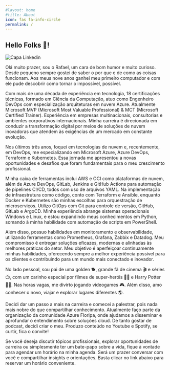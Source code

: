 ```yaml
---
#layout: home
#title: About
icon: fas fa-info-circle
permalink: /
---
```


## Hello Folks 👋!

![Capa Linkedin](https://github.com/user-attachments/assets/57c279dc-7001-40fd-94cd-199fd8b8f98b)

Olá muito prazer, sou o Rafael, um cara de bom humor e muito curioso. Desde pequeno sempre gostei de saber o por que e de como as coisas funcionam. Aos meus nove anos ganhei meu primeiro computador e com ele pude descobrir como tornar o impossível, possível.

Com mais de uma década de experiência em tecnologia, 18 certificações técnicas, formado em Ciência da Computação, atuo como Engenheiro DevOps com especialização arquiteturas em nuvem Azure. Atualmente Microsoft MVP (Microsoft Most Valuable Professional) & MCT (Microsoft Certified Trainer). Experiência em empresas multinacionais, consultorias e ambientes corporativos internacionais. Minha carreira é direcionada em conduzir a transformação digital por meios de soluções de nuvem inovadoras que atendem às exigências de um mercado em constante evolução.

Nos últimos três anos, foquei em tecnologias de nuvem e, recentemente, em DevOps, me especializando em Microsoft Azure, Azure DevOps, Terraform e Kubernetes. Essa jornada me apresentou a novas oportunidades e desafios que foram fundamentais para o meu crescimento profissional.

Minha caixa de ferramentas inclui AWS e OCI como plataformas de nuvem, além de Azure DevOps, GitLab, Jenkins e GitHub Actions para automação de pipelines CI/CD, todos com uso de arquivos YAML. Na implementação de infraestrutura como código, conto com Terraform e Ansible, enquanto Docker e Kubernetes são minhas escolhas para orquestração de microserviços. Utilizo GitOps com Git para controle de versão, GitHub, GitLab e ArgoCD. Minha experiência abrange sistemas operacionais Windows e Linux, e estou expandindo meus conhecimentos em Python, somando à minha habilidade com automação de scripts em PowerShell.

Além disso, possuo habilidades em monitoramento e observabilidade, utilizando ferramentas como Prometheus, Grafana, Zabbix e Datadog. Meu compromisso é entregar soluções eficazes, modernas e alinhadas às melhores práticas do setor. Meu objetivo é aperfeiçoar continuamente minhas habilidades, oferecendo sempre a melhor experiência possível para os clientes e contribuindo para um mundo mais conectado e inovador.

No lado pessoal, sou pai de uma golden 🐕, grande fã de cinema 🎬 e séries 📺, com um carinho especial por filmes de super-heróis 🦸‍♂️ e Harry Potter 🧙‍♂️. Nas horas vagas, me divirto jogando videogames 🎮. Além disso, amo conhecer o novo, viajar e explorar lugares diferentes 🌎.

Decidi dar um passo a mais na carreira e comecei a palestrar, pois nada mais nobre do que compartilhar conhecimento. Atualmente faço parte da organização da comunidade Azure Floripa, onde ajudamos a disseminar e aprofundar o entendimento sobre soluções cloud. De tanto gostar de podcast, decidi criar o meu. Produzo conteúdo no Youtube e Spotify, se curtir, fica o convite!

Se você deseja discutir tópicos profissionais, explorar oportunidades de carreira ou simplesmente ter um bate-papo sobre a vida, fique à vontade para agendar um horário na minha agenda. Será um prazer conversar com você e compartilhar insights e orientações. Basta clicar no link abaixo para reservar um horário conveniente.

<!--Google Calendar Appointment Scheduling begin-->
<link href="https://calendar.google.com/calendar/scheduling-button-script.css" rel="stylesheet">
<script src="https://calendar.google.com/calendar/scheduling-button-script.js" async></script>
<script>
(function() {
  var target = document.currentScript;
  window.addEventListener('load', function() {
    calendar.schedulingButton.load({
      url: 'https://calendar.google.com/calendar/appointments/schedules/AcZssZ2aD2pXGPflv2Q5kf_3QXCUpZgVVwj4CdJK5xUXJsDU1PsjO4bYIl1ECDo7c47ygMnXdwoP-7aI?gv=true',
      color: '#039BE5',
      label: "Agenda Google",
      target,
    });
  });
})();
</script>
<!-- end Google Calendar Appointment Scheduling -->